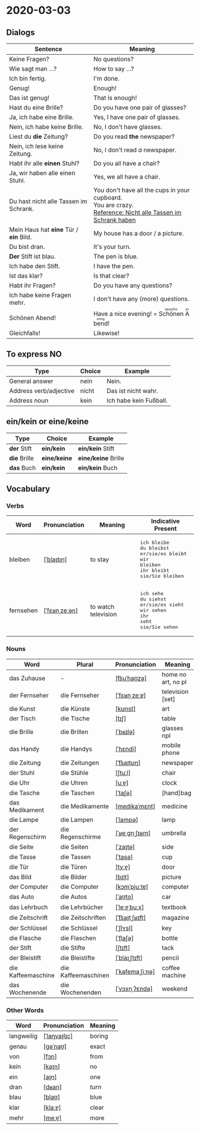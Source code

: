 # 2020-03-03

## Dialogs

| Sentence                                   | Meaning                                                      |
| ------------------------------------------ | ------------------------------------------------------------ |
| Keine Fragen?                              | No questions?                                                |
| Wie sagt man …?                            | How to say …?                                                |
| Ich bin fertig.                            | I'm done.                                                    |
| Genug!                                     | Enough!                                                      |
| Das ist genug!                             | That is enough!                                              |
| Hast du eine Brille?                       | Do you have one pair of glasses?                             |
| Ja, ich habe eine Brille.                  | Yes, I have one pair of glasses.                             |
| Nein, ich habe keine Brille.               | No, I don't have glasses.                                    |
| Liest du **die** Zeitung?                  | Do you read **the** newspaper?                               |
| Nein, ich lese keine Zeitung.              | No, I don't read *a* newspaper.                              |
| Habt ihr alle **einen** Stuhl?             | Do you all have a chair?                                     |
| Ja, wir haben alle einen Stuhl.            | Yes, we all have a chair.                                    |
| Du hast nicht alle Tassen im Schrank.      | You don't have all the cups in your cupboard.<br />You are crazy.<br />[Reference: Nicht alle Tassen im Schrank haben](https://de.wikipedia.org/wiki/Nicht_alle_Tassen_im_Schrank_haben) |
| Mein Haus hat **eine** Tür / **ein** Bild. | My house has a door / a picture.                             |
| Du bist dran.                              | It's your turn.                                              |
| **Der** Stift ist blau.                    | The pen is blue.                                             |
| Ich habe den Stift.                        | I have the pen.                                              |
| Ist das klar?                              | Is that clear?                                               |
| Habt ihr Fragen?                           | Do you have any questions?                                   |
| Ich habe keine Fragen mehr.                | I don't have any (more) questions.                           |
| Schönen Abend!                             | Have a nice evening! = <ruby>Schönen<rt>beautiful</rt></ruby> <ruby>Abend<rt>evening</rt></ruby>! |
| Gleichfalls!                               | Likewise!                                                    |

## To express NO

| Type                   | Choice | Example                |
| ---------------------- | ------ | ---------------------- |
| General answer         | nein   | Nein.                  |
| Address verb/adjective | nicht  | Das ist nicht wahr.    |
| Address noun           | kein   | Ich habe kein Fußball. |

## ein/kein or eine/keine

| Type           | Choice         | Example               |
| -------------- | -------------- | --------------------- |
| **der** Stift  | **ein/kein**   | **ein/kein** Stift    |
| **die** Brille | **eine/keine** | **eine/keine** Brille |
| **das** Buch   | **ein/kein**   | **ein/kein** Buch     |

## Vocabulary

### Verbs

| Word      | Pronunciation                                                | Meaning             | Indicative Present                                           |
| --------- | ------------------------------------------------------------ | ------------------- | ------------------------------------------------------------ |
| bleiben   | [[ˈblaɪ̯bn̩]](https://cdn.duden.de/_media_/audio/ID4112143_287648183.mp3) | to stay             | <pre>ich       bleibe<br>du        bleibst<br>er/sie/es bleibt<br>wir       bleiben<br>ihr       bleibt<br>sie/Sie   bleiben</pre> |
| fernsehen | [[ˈfɛʁnˌzeːən]](https://cdn.duden.de/_media_/audio/ID4113281_179018969.mp3) | to watch television | <pre>ich       sehe<br>du        siehst<br>er/sie/es sieht<br>wir       sehen<br>ihr       seht<br>sie/Sie   sehen</pre> |

### Nouns

| Word               | Plural              | Pronunciation                                                | Meaning            |
| ------------------ | ------------------- | ------------------------------------------------------------ | ------------------ |
| das Zuhause        | -                   | [[t͡suˈhaʊ̯zə]](https://cdn.duden.de/_media_/audio/ID4107912_187479534.mp3) | home no art, no pl |
| der Fernseher      | die Fernseher       | [[ˈfɛʁnˌzeːɐ]](https://cdn.duden.de/_media_/audio/ID4109850_17391270.mp3) | television [set]   |
| die Kunst          | die Künste          | [[kʊnst]](https://cdn.duden.de/_media_/audio/ID4111062_226780787.mp3) | art                |
| der Tisch          | die Tische          | [[tɪʃ]](https://cdn.duden.de/_media_/audio/ID4108524_4823779.mp3) | table              |
| die Brille         | die Brillen         | [[ˈbʁɪlə]](https://cdn.duden.de/_media_/audio/ID4107400_332951848.mp3) | glasses npl        |
| das Handy          | die Handys          | [[ˈhɛndi]](https://cdn.duden.de/_media_/audio/ID4116112_514994700.mp3) | mobile phone       |
| die Zeitung        | die Zeitungen       | [[ˈt͡saɪ̯tʊŋ]](https://cdn.duden.de/_media_/audio/ID4117013_59242636.mp3) | newspaper          |
| der Stuhl          | die Stühle          | [[ʃtuːl]](https://cdn.duden.de/_media_/audio/ID4113156_11872445.mp3) | chair              |
| die Uhr            | die Uhren           | [[uːɐ̯]](https://cdn.duden.de/_media_/audio/ID4109603_289283317.mp3) | clock              |
| die Tasche         | die Taschen         | [[ˈtaʃə]](https://cdn.duden.de/_media_/audio/ID4107284_489465086.mp3) | [hand]bag          |
| das Medikament     | die Medikamente     | [[medikaˈmɛnt]](https://cdn.duden.de/_media_/audio/ID4109383_339330790.mp3) | medicine           |
| die Lampe          | die Lampen          | [[ˈlampə]](https://cdn.duden.de/_media_/audio/ID4112191_457863829.mp3) | lamp               |
| der Regenschirm    | die Regenschirme    | [[ˈʁeːɡn̩ˌʃɪʁm]](https://cdn.duden.de/_media_/audio/ID4521134_516935337.mp3) | umbrella           |
| die Seite          | die Seiten          | [[ˈzaɪ̯tə]](https://cdn.duden.de/_media_/audio/ID4117422_339429743.mp3) | side               |
| die Tasse          | die Tassen          | [[ˈtasə]](https://cdn.duden.de/_media_/audio/ID4109457_333731958.mp3) | cup                |
| die Tür            | die Türen           | [[tyːɐ̯]](https://cdn.duden.de/_media_/audio/ID4120898_19628736.mp3) | door               |
| das Bild           | die Bilder          | [[bɪlt]](https://cdn.duden.de/_media_/audio/ID4106640_165651595.mp3) | picture            |
| der Computer       | die Computer        | [[kɔmˈpjuːtɐ]](https://cdn.duden.de/_media_/audio/ID4113666_104100380.mp3) | computer           |
| das Auto           | die Autos           | [[ˈaʊ̯to]](https://cdn.duden.de/_media_/audio/ID4110583_296333104.mp3) | car                |
| das Lehrbuch       | die Lehrbücher      | [[ˈleːɐ̯ˌbuːx]](https://upload.wikimedia.org/wikipedia/commons/7/7f/De-Lehrbuch.ogg) | textbook           |
| die Zeitschrift    | die Zeitschriften   | [[ˈt͡saɪ̯tˌʃʁɪft]](https://cdn.duden.de/_media_/audio/ID4110765_415659515.mp3) | magazine           |
| der Schlüssel      | die Schlüssel       | [[ˈʃlʏsl̩]](https://cdn.duden.de/_media_/audio/ID4112864_334719669.mp3) | key                |
| die Flasche        | die Flaschen        | [[ˈflaʃə]](https://cdn.duden.de/_media_/audio/ID4113681_193912265.mp3) | bottle             |
| der Stift          | die Stifte          | [[ʃtɪft]](https://cdn.duden.de/_media_/audio/ID4110292_231567877.mp3) | tack               |
| der Bleistift      | die Bleistifte      | [[ˈblaɪ̯ˌʃtɪft]](https://cdn.duden.de/_media_/audio/ID4116991_159935687.mp3) | pencil             |
| die Kaffeemaschine | die Kaffeemaschinen | [[ˈkafemaˌʃiːnə]](https://cdn.duden.de/_media_/audio/ID4520221_162308124.mp3) | coffee machine     |
| das Wochenende     | die Wochenenden     | [[ˈvɔxn̩ˌʔɛndə]](https://cdn.duden.de/_media_/audio/ID4109933_153556378.mp3) | weekend            |

### Other Words

| Word       | Pronunciation                                                | Meaning |
| ---------- | ------------------------------------------------------------ | ------- |
| langweilig | [[ˈlaŋvaɪ̯lɪç]](https://cdn.duden.de/_media_/audio/ID4117278_444072191.mp3) | boring  |
| genau      | [[ɡəˈnaʊ̯]](https://cdn.duden.de/_media_/audio/ID4131750_172551430.mp3) | exact   |
| von        | [[fɔn]](https://cdn.duden.de/_media_/audio/ID4109481_261960661.mp3) | from    |
| kein       | [[kaɪ̯n]](https://cdn.duden.de/_media_/audio/ID4114530_24633723.mp3) | no      |
| ein        | [[aɪ̯n]](https://cdn.duden.de/_media_/audio/ID4109158_84699624.mp3) | one     |
| dran       | [[dʁan]](https://cdn.duden.de/_media_/audio/ID4108820_257556248.mp3) | *turn*  |
| blau       | [[blaʊ̯]](https://cdn.duden.de/_media_/audio/ID4116147_447769404.mp3) | blue    |
| klar       | [[klaːɐ̯]](https://cdn.duden.de/_media_/audio/ID4121961_41193754.mp3) | clear   |
| mehr       | [[meːɐ̯]](https://cdn.duden.de/_media_/audio/ID4131520_291192733.mp3) | more    |